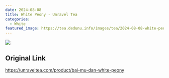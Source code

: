 ```yaml
---
date: 2024-08-08
title: White Peony - Unravel Tea
categories:
  - White
featured_image: https://tea.dedunu.info/images/tea/2024-08-08-white-peony-1.jpeg
---
```


![](https://tea.dedunu.info/images/tea/2024-08-08-white-peony-2.jpeg)

## Original Link

<https://unraveltea.com/product/bai-mu-dan-white-peony>